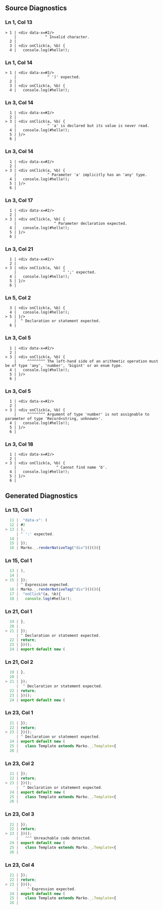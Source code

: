 ## Source Diagnostics
### Ln 1, Col 13
```marko
> 1 | <div data-x=#2/>
    |             ^ Invalid character.
  2 |
  3 | <div onClick(a, %b) {
  4 |   console.log(#hello!);
```

### Ln 1, Col 14
```marko
> 1 | <div data-x=#2/>
    |              ^ ')' expected.
  2 |
  3 | <div onClick(a, %b) {
  4 |   console.log(#hello!);
```

### Ln 3, Col 14
```marko
  1 | <div data-x=#2/>
  2 |
> 3 | <div onClick(a, %b) {
    |              ^ 'a' is declared but its value is never read.
  4 |   console.log(#hello!);
  5 | }/>
  6 |
```

### Ln 3, Col 14
```marko
  1 | <div data-x=#2/>
  2 |
> 3 | <div onClick(a, %b) {
    |              ^ Parameter 'a' implicitly has an 'any' type.
  4 |   console.log(#hello!);
  5 | }/>
  6 |
```

### Ln 3, Col 17
```marko
  1 | <div data-x=#2/>
  2 |
> 3 | <div onClick(a, %b) {
    |                 ^ Parameter declaration expected.
  4 |   console.log(#hello!);
  5 | }/>
  6 |
```

### Ln 3, Col 21
```marko
  1 | <div data-x=#2/>
  2 |
> 3 | <div onClick(a, %b) {
    |                     ^ ';' expected.
  4 |   console.log(#hello!);
  5 | }/>
  6 |
```

### Ln 5, Col 2
```marko
  3 | <div onClick(a, %b) {
  4 |   console.log(#hello!);
> 5 | }/>
    |  ^ Declaration or statement expected.
  6 |
```

### Ln 3, Col 5
```marko
  1 | <div data-x=#2/>
  2 |
> 3 | <div onClick(a, %b) {
    |     ^^^^^^^^ The left-hand side of an arithmetic operation must be of type 'any', 'number', 'bigint' or an enum type.
  4 |   console.log(#hello!);
  5 | }/>
  6 |
```

### Ln 3, Col 5
```marko
  1 | <div data-x=#2/>
  2 |
> 3 | <div onClick(a, %b) {
    |     ^^^^^^^^ Argument of type 'number' is not assignable to parameter of type 'Record<string, unknown>'.
  4 |   console.log(#hello!);
  5 | }/>
  6 |
```

### Ln 3, Col 18
```marko
  1 | <div data-x=#2/>
  2 |
> 3 | <div onClick(a, %b) {
    |                  ^ Cannot find name 'b'.
  4 |   console.log(#hello!);
  5 | }/>
  6 |
```

## Generated Diagnostics
### Ln 13, Col 1
```ts
  11 |  "data-x": (
  12 | #2
> 13 | ),
     | ^ ':' expected.
  14 |
  15 | });
  16 | Marko._.renderNativeTag("div")()()({
```

### Ln 15, Col 1
```ts
  13 | ),
  14 |
> 15 | });
     | ^ Expression expected.
  16 | Marko._.renderNativeTag("div")()()({
  17 |  "onClick"(a, %b){
  18 |   console.log(#hello!);
```

### Ln 21, Col 1
```ts
  19 | },
  20 |
> 21 | });
     | ^ Declaration or statement expected.
  22 | return;
  23 | })();
  24 | export default new (
```

### Ln 21, Col 2
```ts
  19 | },
  20 |
> 21 | });
     |  ^ Declaration or statement expected.
  22 | return;
  23 | })();
  24 | export default new (
```

### Ln 23, Col 1
```ts
  21 | });
  22 | return;
> 23 | })();
     | ^ Declaration or statement expected.
  24 | export default new (
  25 |   class Template extends Marko._.Template<{
  26 |     
```

### Ln 23, Col 2
```ts
  21 | });
  22 | return;
> 23 | })();
     |  ^ Declaration or statement expected.
  24 | export default new (
  25 |   class Template extends Marko._.Template<{
  26 |     
```

### Ln 23, Col 3
```ts
  21 | });
  22 | return;
> 23 | })();
     |   ^^^ Unreachable code detected.
  24 | export default new (
  25 |   class Template extends Marko._.Template<{
  26 |     
```

### Ln 23, Col 4
```ts
  21 | });
  22 | return;
> 23 | })();
     |    ^ Expression expected.
  24 | export default new (
  25 |   class Template extends Marko._.Template<{
  26 |     
```

